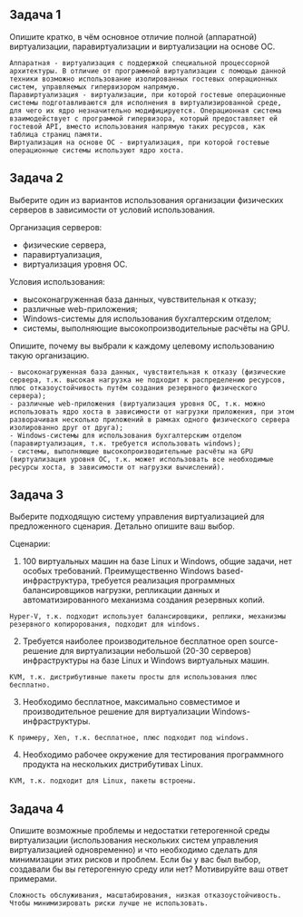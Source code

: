 ## Задача 1

Опишите кратко, в чём основное отличие полной (аппаратной) виртуализации, паравиртуализации и виртуализации на основе ОС.

```
Аппаратная - виртуализация с поддержкой специальной процессорной архитектуры. В отличие от программной виртуализации с помощью данной техники возможно использование изолированных гостевых операционных систем, управляемых гипервизором напрямую.
Паравиртуализация - виртуализации, при которой гостевые операционные системы подготавливаются для исполнения в виртуализированной среде, для чего их ядро незначительно модифицируется. Операционная система взаимодействует с программой гипервизора, который предоставляет ей гостевой API, вместо использования напрямую таких ресурсов, как таблица страниц памяти.
Виртуализация на основе ОС - виртуализация, при которой гостевые операционные системы используют ядро хоста.
```

## Задача 2

Выберите один из вариантов использования организации физических серверов в зависимости от условий использования.

Организация серверов:

- физические сервера,
- паравиртуализация,
- виртуализация уровня ОС.

Условия использования:

- высоконагруженная база данных, чувствительная к отказу;
- различные web-приложения;
- Windows-системы для использования бухгалтерским отделом;
- системы, выполняющие высокопроизводительные расчёты на GPU.

Опишите, почему вы выбрали к каждому целевому использованию такую организацию.

```
- высоконагруженная база данных, чувствительная к отказу (физические сервера, т.к. высокая нагрузка не подходит к распределению ресурсов, плюс отказоустойчивость путём создания резервного физического сервера);
- различные web-приложения (виртуализация уровня ОС, т.к. можно использовать ядро хоста в зависимости от нагрузки приложения, при этом разворачивая несколько приложений в рамках одного физического сервера изолированно друг от друга);
- Windows-системы для использования бухгалтерским отделом (паравиртуализация, т.к. требуется использовать windows);
- системы, выполняющие высокопроизводительные расчёты на GPU (виртуализация уровня ОС, т.к. может использовать все необходимые ресурсы хоста, в зависимости от нагрузки вычислений).
```

## Задача 3

Выберите подходящую систему управления виртуализацией для предложенного сценария. Детально опишите ваш выбор.

Сценарии:

1. 100 виртуальных машин на базе Linux и Windows, общие задачи, нет особых требований. Преимущественно Windows based-инфраструктура, требуется реализация программных балансировщиков нагрузки, репликации данных и автоматизированного механизма создания резервных копий.

```
Hyper-V, т.к. подходит использует балансировщики, реплики, механизмы резервного копирорования, подходит для windows.
```

2. Требуется наиболее производительное бесплатное open source-решение для виртуализации небольшой (20-30 серверов) инфраструктуры на базе Linux и Windows виртуальных машин.

```
KVM, т.к. дистрибутивные пакеты просты для использования плюс бесплатно.
```

3. Необходимо бесплатное, максимально совместимое и производительное решение для виртуализации Windows-инфраструктуры.

```
К примеру, Xen, т.к. бесплатное, плюс подходит под windows.
```

4. Необходимо рабочее окружение для тестирования программного продукта на нескольких дистрибутивах Linux.

```
KVM, т.к. подходит для Linux, пакеты встроены.
```

## Задача 4

Опишите возможные проблемы и недостатки гетерогенной среды виртуализации (использования нескольких систем управления виртуализацией одновременно) и что необходимо сделать для минимизации этих рисков и проблем. Если бы у вас был выбор, создавали бы вы гетерогенную среду или нет? Мотивируйте ваш ответ примерами.

```
Сложность обслуживания, масштабирования, низкая отказоустойчивость.
Чтобы минимизировать риски лучше не использовать.
```
